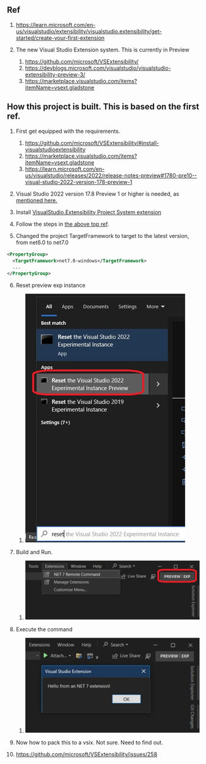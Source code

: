 
## Ref

1. https://learn.microsoft.com/en-us/visualstudio/extensibility/visualstudio.extensibility/get-started/create-your-first-extension

2. The new Visual Studio Extension system. This is currently in Preview
    1. https://github.com/microsoft/VSExtensibility/
    2. https://devblogs.microsoft.com/visualstudio/visualstudio-extensibility-preview-3/
    3. https://marketplace.visualstudio.com/items?itemName=vsext.gladstone

## How this project is built. This is based on the first ref.

1. First get equipped with the requirements.
   1. https://github.com/microsoft/VSExtensibility/#install-visualstudioextensibility
   2. https://marketplace.visualstudio.com/items?itemName=vsext.gladstone
   3. https://learn.microsoft.com/en-us/visualstudio/releases/2022/release-notes-preview#1780-pre10--visual-studio-2022-version-178-preview-1 

2. Visual Studio 2022 version 17.8 Preview 1 or higher is needed, as [mentioned here.](https://github.com/microsoft/VSExtensibility/#install-visualstudioextensibility)

3. Install [VisualStudio.Extensibility Project System extension](https://marketplace.visualstudio.com/items?itemName=vsext.gladstone)

4. Follow the steps in [the above top ref](https://learn.microsoft.com/en-us/visualstudio/extensibility/visualstudio.extensibility/get-started/create-your-first-extension).

5. Changed the project TargetFramework to target to the latest version, from net6.0 to net7.0
```xml
<PropertyGroup>
  <TargetFramework>net7.0-windows</TargetFramework>
  ...
</PropertyGroup>
```
6. Reset preview exp instance
   1. ![Reset the exp instance](images/50_50ResetVsExpInstance.jpg)

7. Build and Run.
   1. ![Exp instance](images/51_50RunPreviewExp.jpg)

8. Execute the command
   1. ![Execute the command](images/52_50RunCommandPreviewExp.jpg)

9. Now how to pack this to a vsix. Not sure. Need to find out.

10. https://github.com/microsoft/VSExtensibility/issues/258

